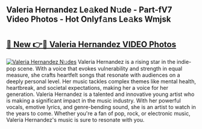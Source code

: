 ## Valeria Hernandez Le𝚊ked N𝚞de - Part-fV7 Video Photos - Hot Onlyf𝚊ns Le𝚊ks Wmjsk

# <h2><a href="http://ab42978.deff.icu/?id=Valeria+Hernandez">🔗 New 👉🔴 Valeria Hernandez VIDEO Photos</a></h2>

[![Valeria Hernandez N𝚞des](https://i.imgur.com/rIISA9y.gif)](http://ab42978.deff.icu/?id=Valeria+Hernandez)
Valeria Hernandez is a rising star in the indie-pop scene. With a voice that evokes vulnerability and strength in equal measure, she crafts heartfelt songs that resonate with audiences on a deeply personal level. Her music tackles complex themes like mental health, heartbreak, and societal expectations, making her a voice for her generation. Valeria Hernandez is a talented and innovative young artist who is making a significant impact in the music industry. With her powerful vocals, emotive lyrics, and genre-bending sound, she is an artist to watch in the years to come. Whether you're a fan of pop, rock, or electronic music, Valeria Hernandez's music is sure to resonate with you.
